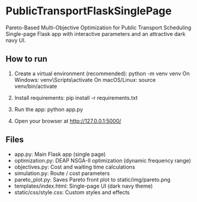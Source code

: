 # PublicTransportFlaskSinglePage
Pareto-Based Multi-Objective Optimization for Public Transport Scheduling
Single-page Flask app with interactive parameters and an attractive dark navy UI.

## How to run
1. Create a virtual environment (recommended):
   python -m venv venv
   On Windows: venv\Scripts\activate
   On macOS/Linux: source venv/bin/activate

2. Install requirements:
   pip install -r requirements.txt

3. Run the app:
   python app.py

4. Open your browser at http://127.0.0.1:5000/

## Files
- app.py: Main Flask app (single page)
- optimization.py: DEAP NSGA-II optimization (dynamic frequency range)
- objectives.py: Cost and waiting time calculations
- simulation.py: Route / cost parameters
- pareto_plot.py: Saves Pareto front plot to static/img/pareto.png
- templates/index.html: Single-page UI (dark navy theme)
- static/css/style.css: Custom styles and effects

